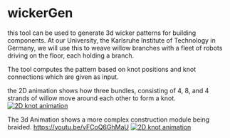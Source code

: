# wickerGen
this tool can be used to generate 3d wicker patterns for building components. At our University, the Karlsruhe Institute of Technology in Germany, we will use this to weave willow branches with a fleet of robots driving on the floor, each holding a branch.

The tool computes the pattern based on knot positions and knot connections which are given as input.

the 2D animation shows how three bundles, consisting of 4, 8, and 4 strands of willow move around each other to form a knot.
[![2D knot animation](https://youtu.be/ixJlgMRt51A)](https://youtu.be/ixJlgMRt51A)

The 3d Animation shows a more complex construction module being braided. 
https://youtu.be/vFCoQ6GhMaU
[![2D knot animation](https://youtu.be/vFCoQ6GhMaU)](https://youtu.be/vFCoQ6GhMaU)
